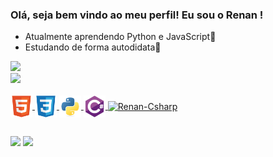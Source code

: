 ### Olá, seja bem vindo ao meu perfil! Eu sou o Renan !

- Atualmente aprendendo Python e JavaScript📖
- Estudando de forma autodidata🧠

<div>
	<a href="https://github.com/RenanLopesCruz">
	<img height="180em" src="https://github-readme-stats.vercel.app/api?username=RenanLopesCruz&show_icons=true&theme=jolly&include_all_commits=true&count_private=false">
	<br><img height="180em" src="https://github-readme-stats.vercel.app/api/top-langs/?username=RenanLopesCruz&layout=compact&langs_count=16&theme=jolly">
</div>

<div style="display: inline_block"><br>
  <img align="center" alt="Renan-HTML" height="35" width="35" src="https://raw.githubusercontent.com/devicons/devicon/master/icons/html5/html5-original.svg">
  <img align="center" alt="Renan-CSS" height="35" width="35" src="https://raw.githubusercontent.com/devicons/devicon/master/icons/css3/css3-original.svg">
  <img align="center" alt="Renan-Python" height="35" width="35" src="https://raw.githubusercontent.com/devicons/devicon/master/icons/python/python-original.svg">
  <img align="center" alt="Renan-Csharp" height="35" width="35" src="https://raw.githubusercontent.com/devicons/devicon/master/icons/csharp/csharp-original.svg">
  <img align="center" alt="Renan-Csharp" height="35" width="35" src="https://cdn.jsdelivr.net/gh/devicons/devicon/icons/javascript/javascript-original.svg">
  
</div>

##
	
<div>
  <a href="https://www.instagram.com/_.loopees._/" target="_blank"><img src="https://img.shields.io/badge/-Instagram-%23E4405F?style=for-the-badge&logo=instagram&logoColor=white" target="_blank"></a>
  <a href="https://www.linkedin.com/in/renan-lopes-400197225/" target="_blank"><img src="https://img.shields.io/badge/-LinkedIn-%230077B5?style=for-the-badge&logo=linkedin&logoColor=white" target="_blank"></a> 
</div>


 



